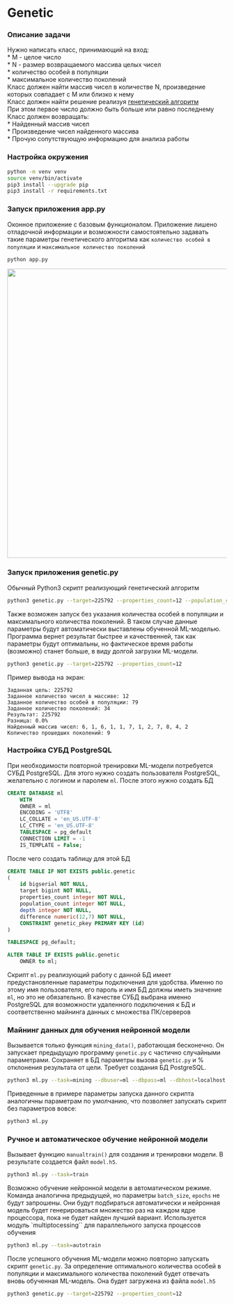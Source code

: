 # Genetic

### Описание задачи
Нужно написать класс, принимающий на вход:\
    * M - целое число\
    * N - размер возвращаемого массива целых чисел\
    * количество особей в популяции\
    * максимальное количество поколений\
Класс должен найти массив чисел в количестве N, произведение которых совпадает с M или близко к нему\
Класс должен найти решение реализуя [генетический алгоритм](https://ru.wikipedia.org/wiki/Генетический_алгоритм)\
При этом первое число должно быть больше или равно последнему\
Класс должен возвращать:\
    * Найденный массив чисел\
    * Произведение чисел найденного массива\
    * Прочую сопутствующую информацию для анализа работы

### Настройка окружения
```bash
python -m venv venv
source venv/bin/activate
pip3 install --upgrade pip
pip3 install -r requirements.txt
```

### Запуск приложения app.py
Оконное приложение с базовым функционалом. Приложение лишено отладочной информации и возможности самостоятельно задавать такие параметры генетического алгоритма как `количество особей в популяции` и `максимальное количество поколений`
```bash
python app.py
```
<img width="662" src="https://github.com/svmitin/genetic/assets/69031401/60d776d5-50d7-493d-8cb5-6caaf03b357b">

### Запуск приложения genetic.py
Обычный Python3 скрипт реализующий генетический алгоритм
```bash
python3 genetic.py --target=225792 --properties_count=12 --population_count=100 --depth=10
```
Также возможен запуск без указания количества особей в популяции и максимального количества поколений. В таком случае данные параметры будут автоматически выставлены обученной ML-моделью. Программа вернет результат быстрее и качественней, так как параметры будут оптимальны, но фактическое время работы (возможно) станет больше, в виду долгой загрузки ML-модели.
```bash
python3 genetic.py --target=225792 --properties_count=12
```
Пример вывода на экран:
```
Заданная цель: 225792
Заданное количество чисел в массиве: 12
Заданное количество особей в популяции: 79
Заданное количество поколений: 34
Результат: 225792
Разница: 0.0%
Найденный массив чисел: 6, 1, 6, 1, 1, 7, 1, 2, 7, 8, 4, 2
Количество прошедших поколений: 9
```

### Настройка СУБД PostgreSQL
При необходимости повторной тренировки ML-модели потребуется СУБД PostgreSQL. Для этого нужно создать пользователя PostgreSQL, желательно с логином и паролем `ml`. После этого нужно создать БД
```sql
CREATE DATABASE ml
    WITH
    OWNER = ml
    ENCODING = 'UTF8'
    LC_COLLATE = 'en_US.UTF-8'
    LC_CTYPE = 'en_US.UTF-8'
    TABLESPACE = pg_default
    CONNECTION LIMIT = -1
    IS_TEMPLATE = False;
```

После чего создать таблицу для этой БД
```sql
CREATE TABLE IF NOT EXISTS public.genetic
(
    id bigserial NOT NULL,
    target bigint NOT NULL,
    properties_count integer NOT NULL,
    population_count integer NOT NULL,
    depth integer NOT NULL,
    difference numeric(12,7) NOT NULL,
    CONSTRAINT genetic_pkey PRIMARY KEY (id)
)

TABLESPACE pg_default;

ALTER TABLE IF EXISTS public.genetic
    OWNER to ml;
```

Скрипт `ml.py` реализующий работу с данной БД имеет предустановленные параметры подключения для удобства. Именно по этому имя пользователя, его пароль и имя БД должны иметь значение `ml`, но это не обязательно. В качестве СУБД выбрана именно PostgreSQL для возможности удаленного подключения к БД и соответственно майнинга данных с множества ПК/серверов

### Майнинг данных для обучения нейронной модели
Вызывается только функция `mining_data()`, работающая бесконечно. Он запускает предыдущую программу `genetic.py` с частично случайными параметрами. Сохраняет в БД параметры вызова `genetic.py` и % отклонения результата от цели.
Требует создания БД PostgreSQL.
```bash
python3 ml.py --task=mining --dbuser=ml --dbpass=ml --dbhost=localhost --dbport=5432 --dbname=ml
```
Приведенные в примере параметры запуска данного скрипта аналогичны параметрам по умолчанию, что позволяет запускать скрипт без параметров вовсе:
```bash
python3 ml.py
```

### Ручное и автоматическое обучение нейронной модели
Вызывает функцию `manualtrain()` для создания и тренировки модели. В результате создается файл `model.h5`.
```bash
python3 ml.py --task=train
```
Возможно обучение нейронной модели в автоматическом режиме. Команда аналогична предыдущей, но параметры `batch_size`, `epochs` не будут запрошены. Они будут подбираться автоматически и нейронная модель будет генерироваться множество раз на каждом ядре процессора, пока не будет найден лучший вариант. Используется модуль `multiptocessing`` для параллельного запуска процессов обучения
```bash
python3 ml.py --task=autotrain
```

После успешного обучения ML-модели можно повторно запускать скрипт `genetic.py`. За определение оптимального количества особей в популяции и максимального количества поколений будет отвечать вновь обученная ML-модель. Она будет загружена из файла `model.h5`
```bash
python3 genetic.py --target=225792 --properties_count=12
```
